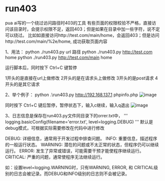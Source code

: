 # run403
pua ai写的一个绕过访问路径时403的工具
有些页面的权限校验不严格，直接访问该目录时，会提示权限不足，返回403；但是如果在目录中加一些字符，说不定可以绕过。
比如如直接访问http://test.com/main/home，会返回403；但是访问http://test.com/main/%2e/home, 成功获取页面内容

1、用法：
python  ./run403.py       url        路径
python  ./run403.py http://test.com  home
python  ./run403.py http://test.com/main  home


运行脚本后，同时按下 Ctrl+C 键暂停

1开头的是直接在url上做修改
2开头的是在请求头上做修改
3开头的是post请求
4开头的是其它请求

2、举个例子：
python .\run403.py http://192.168.137.1 phpinfo.php
![image](https://github.com/52yao/run403/assets/67967304/697b23f6-7089-43bf-aeaf-ddacd34f955e)

同时按下 Ctrl+C 键后暂停，暂停状态下，输入c继续，输入q退出
![image](https://github.com/52yao/run403/assets/67967304/5754547c-e629-4df0-87ce-7cc79ee7a44c)

3、日志信息是保存在run403.py文件同目录下的orrer.txt中，
'''
logging.basicConfig(filename='error.txt', level=logging.DEBUG)
'''
默认是debug模式，可根据实际需要修改在代码中进行修改

DEBUG: 详细信息，通常用于开发过程中排查问题。
INFO: 重要信息，描述程序的一般运行状态。
WARNING: 潜在的问题或不太正常的状态，但程序仍可以继续运行。
ERROR: 发生了异常或错误，可能需要干预才能使程序继续运行。
CRITICAL: 严重的问题，通常使程序无法继续运行。

如：设置level=logging.WARNING时，只有WARNING, ERROR, 和 CRITICAL级别的日志会被记录。而DEBUG和INFO级别的日志则不会被记录。

